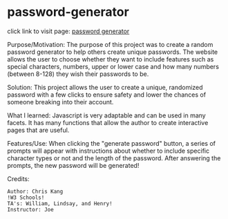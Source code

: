 # password-generator

click link to visit page: [password generator](https://kjman26.github.io/password-generator-Chris-Kang/)

Purpose/Motivation:
    The purpose of this project was to create a random password generator to help others create unique passwords. The website allows the user to choose whether they want to include features such as special characters, numbers, upper or lower case and how many numbers (between 8-128) they wish their passwords to be.

Solution:
    This project allows the user to create a unique, randomized password with a few clicks to ensure safety and lower the chances of someone breaking into their account. 

What I learned:
    Javascript is very adaptable and can be used in many facets. It has many functions that allow the author to create interactive pages that are useful.

Features/Use:
    When clicking the "generate password" button, a series of prompts will appear with instructions about whether to include specific character types or not and the length of the password.
    After answering the prompts, the new password will be generated!

Credits:

    Author: Chris Kang
    !W3 Schools!
    TA's: William, Lindsay, and Henry!
    Instructor: Joe    